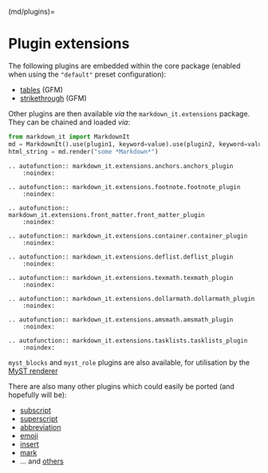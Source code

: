 (md/plugins)=

# Plugin extensions

The following plugins are embedded within the core package (enabled when using the `"default"` preset configuration):

- [tables](https://help.github.com/articles/organizing-information-with-tables/) (GFM)
- [strikethrough](https://help.github.com/articles/basic-writing-and-formatting-syntax/#styling-text) (GFM)

Other plugins are then available *via* the `markdown_it.extensions` package.
They can be chained and loaded *via*:

```python
from markdown_it import MarkdownIt
md = MarkdownIt().use(plugin1, keyword=value).use(plugin2, keyword=value)
html_string = md.render("some *Markdown*")
```

```{eval-rst}
.. autofunction:: markdown_it.extensions.anchors.anchors_plugin
    :noindex:

.. autofunction:: markdown_it.extensions.footnote.footnote_plugin
    :noindex:

.. autofunction:: markdown_it.extensions.front_matter.front_matter_plugin
    :noindex:

.. autofunction:: markdown_it.extensions.container.container_plugin
    :noindex:

.. autofunction:: markdown_it.extensions.deflist.deflist_plugin
    :noindex:

.. autofunction:: markdown_it.extensions.texmath.texmath_plugin
    :noindex:

.. autofunction:: markdown_it.extensions.dollarmath.dollarmath_plugin
    :noindex:

.. autofunction:: markdown_it.extensions.amsmath.amsmath_plugin
    :noindex:

.. autofunction:: markdown_it.extensions.tasklists.tasklists_plugin
    :noindex:
```

`myst_blocks` and `myst_role` plugins are also available, for utilisation by the [MyST renderer](https://myst-parser.readthedocs.io/en/latest/using/syntax.html)

There are also many other plugins which could easily be ported (and hopefully will be):

- [subscript](https://github.com/markdown-it/markdown-it-sub)
- [superscript](https://github.com/markdown-it/markdown-it-sup)
- [abbreviation](https://github.com/markdown-it/markdown-it-abbr)
- [emoji](https://github.com/markdown-it/markdown-it-emoji)
- [insert](https://github.com/markdown-it/markdown-it-ins)
- [mark](https://github.com/markdown-it/markdown-it-mark)
- ... and [others](https://www.npmjs.org/browse/keyword/markdown-it-plugin)
